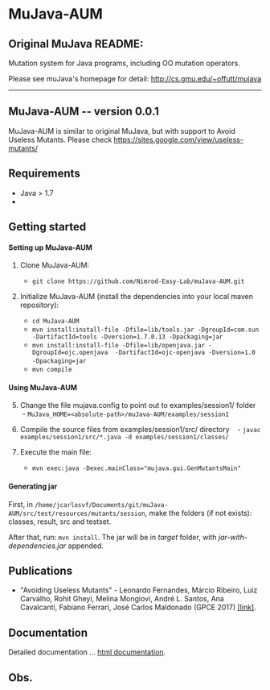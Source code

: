 MuJava-AUM
===========

Original MuJava README:
-------------------------
Mutation system for Java programs, including OO mutation operators.

Please see muJava's homepage for detail: http://cs.gmu.edu/~offutt/mujava

-------------------------------------------------------------------------

MuJava-AUM -- version 0.0.1
----------------
MuJava-AUM is similar to original MuJava, but with support to Avoid Useless Mutants.
Please check https://sites.google.com/view/useless-mutants/


Requirements
----------------
 - Java > 1.7
 - 

Getting started
----------------
#### Setting up MuJava-AUM
1. Clone MuJava-AUM:
    - `git clone https://github.com/Nimrod-Easy-Lab/muJava-AUM.git`

2. Initialize MuJava-AUM (install the dependencies into your local maven repository):
    - `cd MuJava-AUM`
    - `mvn install:install-file -Dfile=lib/tools.jar -DgroupId=com.sun  -DartifactId=tools -Dversion=1.7.0.13 -Dpackaging=jar`
    - `mvn install:install-file -Dfile=lib/openjava.jar -DgroupId=ojc.openjava  -DartifactId=ojc-openjava -Dversion=1.0 -Dpackaging=jar`
    
    - `mvn compile`


#### Using MuJava-AUM
5. Change the file mujava.config to point out to examples/session1/ folder
    - `MuJava_HOME=<absolute-path>/muJava-AUM/examples/session1`
6. Compile the source files from examples/session1/src/ directory
    - `javac examples/session1/src/*.java -d examples/session1/classes/`

7. Execute the main file:
    - `mvn exec:java -Dexec.mainClass="mujava.gui.GenMutantsMain"`

#### Generating jar

First, in `/home/jcarlosvf/Documents/git/muJava-AUM/src/test/resources/mutants/session`, make the folders (if not exists): classes, result, src and testset.

After that, run: `mvn install`. The jar will be in *target* folder, with *jar-with-dependencies.jar* appended.


Publications
------------------
* "Avoiding Useless Mutants" - 
    Leonardo Fernandes, Márcio Ribeiro, Luiz Carvalho, Rohit Gheyi, Melina Mongiovi, André L. Santos, Ana Cavalcanti, Fabiano Ferrari, José Carlos Maldonado
    (GPCE 2017) [[link]][gpce17].

[gpce17]: https://conf.researchr.org/event/gpce-2017/gpce-2017-gpce-2017-avoiding-useless-mutants

Documentation
--------------------
Detailed documentation ...
[html documentation][htmldocs].

[htmldocs]: https://github.com/Nimrod-Easy-Lab/muJava-AUM


Obs.
----------------------

